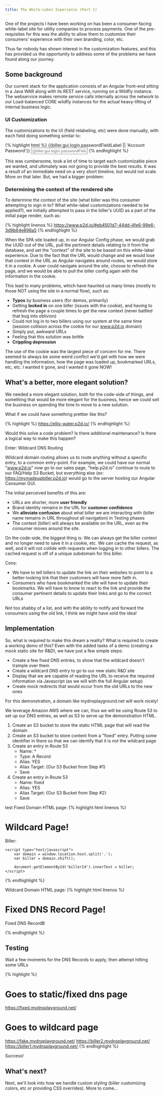 ```yaml
---
title: The White-Label Experience (Part 1)
---
```


One of the projects I have been working on has been a consumer-facing white-label site for utility companies to process payments. One of the pre-requisites for this was the ability to allow them to customize their consumers' experience with their own branding, color, etc.

Thus far nobody has shown interest in the customization features, and this has provided us the opportunity to address some of the problems we have found along our journey.

## Some background

Our current stack for the application consists of an Angular front-end sitting in a Java WAR along with its REST service, running on a Wildfly instance. The webservice makes remote service calls internally across the network to our Load-balanced CORE wildfly instances for the actual heavy-lifting of internal business logic.

### UI Customization
The customizations to the UI (field relabeling, etc) were done manually, with each field doing something similar to:

{% highlight html %}
<label for="password">{{biller.gui.login.passwordFieldLabel || 'Account Password'}}
	<input type="password" id="password" placeholder="{{biller.gui.login.passwordFieldLabel || 'Account Password'}}" /></label>
{% endhighlight %}

This was cumbersome, took a lot of time to target each customizable piece we wanted, and ultimately was not going to provide the best results. It was a result of an immediate need on a very short timeline, but would not scale. More on that later. But, we had a bigger problem:

### Determining the context of the rendered site

To determine the context of the site (what biller was this consumer attempting to sign in to? What white-label customizations needed to be applied?), we initially attempted to pass in the biller's UUID as a part of the initial page render, such as:

{% highlight linenos %}
https://www.p2d.io/#eb4501d7-44dd-4fe6-99e6-3d9b64e898a5
{% endhighlight %}

When the SPA site loaded up, in our Angular Config phase, we would grab the UUID out of the URL, pull the pertinent details relating to it from the database, and set the "context" of the site to be based on this white-label experience. Due to the fact that the URL would change and we would lose that context in the URL as Angular navigates around routes, we would store it in a cookie. A user could navigate around the site, choose to refresh the page, and we would be able to pull the biller config again with the information in the cookie.

This lead to many problems, which have haunted us many times (mostly to those NOT using the site in a normal flow), such as:
- **Typos** by business users (for demos, primarily)
- Getting **locked in** on one biller (issues with the cookie), and having to refresh the page a couple times to get the new context (never battled that bug into oblivion)
- Could not log in to two billers using our system at the same time (session collision across the cookie for our www.p2d.io domain)
- Simply put, awkward URLs
- Feeling that this solution was brittle
- **Crippling depression**

The use of the cookie was the largest piece of concern for me. There seemed to always be some weird conflict we'd get with how we were handling the information, how the page was loaded up, bookmarked URLs, etc, etc. I wanted it gone, and I wanted it gone NOW!

## What's a better, more elegant solution?
We needed a more elegant solution, both for the code-side of things, and something that would be more elegant for the business, hence we could sell the business on spending the time to move to a new solution.

What if we could have something prettier like this?

{% highlight %}
https://ellis-water.p2d.io/
{% endhighlight %}

Would this solve a code problem? Is there additional maintenance? Is there a logical way to make this happen?

Enter: Wildcard DNS Routing

Wildcard domain routing allows us to route anything without a specific entry, to a common entry-point. For example, we could have our normal "www.p2d.io" now go to our sales page, "help.p2d.io" continue to route to our FAQ/Help S3 Bucket, but everything else (ex: https://mymadeupbiller.p2d.io) would go to the server hosting our Angular Consumer GUI.

The initial perceived benefits of this are:

- URLs are shorter, more **user friendly**
- Brand identity remains in the URL for **customer confidence**
- We **alleviate confusion** about what biller we are interacting with (biller name remains in URL throughout all navigation) in Testing phases
- The context (biller) will always be available on the URL, even as the consumer moves around the site.

On the code-side, the biggest thing is:
We can always get the biller context and no longer need to save it in a cookie, etc. We can cache the request, as well, and it will not collide with requests when logging in to other billers. The cached request is off of a unique subdomain for this biller.

Cons:
- We have to tell billers to update the link on their websites to point to a better-looking link that their customers will have more faith in.
- Consumers who have bookmarked the site will have to update their bookmarks. We will have to know to react to the link and provide the consumer pertinent details to update their links and go to the correct URLs

Not too shabby of a list, and with the ability to notify and forward the consumers using the old link, I think we might have sold the idea!

## Implementation

So, what is required to make this dream a reality? What is required to create a working demo of this? Even with the added tasks of a demo (creating a mock static site for R&D), we have just a few simple steps:
- Create a few fixed DNS entries, to show that the wildcard doesn't trample over them
- Create a wildcard DNS entry to go to our new static R&D site
- Display that we are capable of reading the URL to receive the required information via Javascript (as we will with the full Angular setup)
- Create mock redirects that would occur from the old URLs to the new ones

For this demonstration, a domain like mydnsplayground.net will work nicely!

We leverage Amazon AWS where we can, thus we will be using Route 53 to set up our DNS entries, as well as S3 to serve up the demonstration HTML.

1.  Create an S3 bucket to store the static HTML page that will read the domain
2.  Create an S3 bucket to store content from a "fixed" entry. Putting some identifier in there so that we can identify that it is not the wildcard page
3. Create an entry in Route 53
	- Name: *
	- Type: A Record
	- Alias: YES
	- Alias Target: {Our S3 Bucket from Step #1}
	- Save 
4. Create an entry in Route 53
	- Name: fixed
	- Alias: YES
	- Alias Target: {Our S3 Bucket from Step #2}
	- Save

test
Fixed Domain HTML page:
{% highlight html linenos %}
<!DOCTYPE html>
<html lang="en">
  <head>
    <meta charset="utf-8">
    <title>Wildcard Page!</title>
  </head>
  <body>
  <h1>Wildcard Page!</h1>
    <!-- page content -->
	<p>Biller: <span id="billerId"></span></p>
	
	<script type="text/javascript">
		var domain = window.location.host.split('.');
		var biller = domain.shift();
		
		document.getElementById('billerId').innerText = biller;
	</script>
  </body>
</html>
{% endhighlight %}

Wildcard Domain HTML page:
{% highlight html linenos %}
<!DOCTYPE html>
<html lang="en">
  <head>
    <meta charset="utf-8">
    <title>Fixed DNS Record Page!</title>
  </head>
  <body>
  <h1>Fixed DNS Record Page!</h1>
    <!-- page content -->
	<p>Fixed DNS RecordB</p>
  </body>
</html>
{% endhighlight %}

## Testing
Wait a few moments for the DNS Records to apply, then attempt hitting some URLs

{% highlight %}
# Goes to static/fixed dns page
https://fixed.mydnsplayground.net/ 

# Goes to wildcard page
https://fake.mydnsplayground.net/
https://biller2.mydnsplayground.net/ 
https://biller1.mydnsplayground.net/
{% endhighlight %}

Success!

## What's next?

Next, we'll look into how we handle custom styling (biller customizing colors, etc or providing CSS overrides). More to come...
